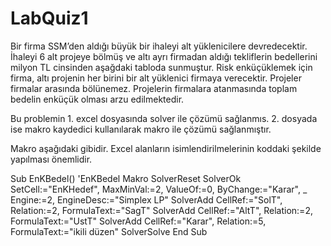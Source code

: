# LabQuiz1
Bir firma SSM’den aldığı büyük bir ihaleyi alt yüklenicilere devredecektir. İhaleyi 6 alt projeye bölmüş ve altı ayrı firmadan aldığı tekliflerin bedellerini milyon TL cinsinden aşağdaki tabloda sunmuştur. Risk enküçüklemek için firma, altı projenin her birini bir alt yüklenici firmaya verecektir. Projeler firmalar arasında bölünemez. Projelerin firmalara atanmasında toplam bedelin enküçük olması arzu edilmektedir.

Bu problemin 1. excel dosyasında solver ile çözümü sağlanmıs. 2. dosyada ise makro kaydedici kullanılarak makro ile çözümü sağlanmıştır.


Makro aşağıdaki gibidir. Excel alanların isimlendirilmelerinin koddaki şekilde yapılması önemlidir.

Sub EnKBedel()
'EnKBedel Makro
SolverReset
SolverOk SetCell:="EnKHedef", MaxMinVal:=2, ValueOf:=0, ByChange:="Karar", _
    Engine:=2, EngineDesc:="Simplex LP"
SolverAdd CellRef:="SolT", Relation:=2, FormulaText:="SagT"
SolverAdd CellRef:="AltT", Relation:=2, FormulaText:="UstT"
SolverAdd CellRef:="Karar", Relation:=5, FormulaText:="ikili düzen"
SolverSolve
End Sub
